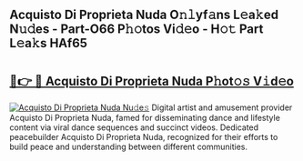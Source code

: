 ## Acquisto Di Proprieta Nuda O𝚗𝚕yf𝚊ns L𝚎a𝚔ed N𝚞𝚍es - Part-O66 P𝚑𝚘tos Vi𝚍𝚎o - H𝚘𝚝 Part L𝚎a𝚔s HAf65

# <h2><a href="http://kf3nj1o.oniu.top/?m=Acquisto+Di+Proprieta+Nuda">🔗👉 🔴 Acquisto Di Proprieta Nuda P𝚑ot𝚘𝚜 V𝚒d𝚎o</a></h2>

[![Acquisto Di Proprieta Nuda Nu𝚍e𝚜](https://i.imgur.com/0qMVB7G.gif)](http://kf3nj1o.oniu.top/?m=Acquisto+Di+Proprieta+Nuda)
Digital artist and amusement provider Acquisto Di Proprieta Nuda, famed for disseminating dance and lifestyle content via viral dance sequences and succinct videos. Dedicated peacebuilder Acquisto Di Proprieta Nuda, recognized for their efforts to build peace and understanding between different communities.  
